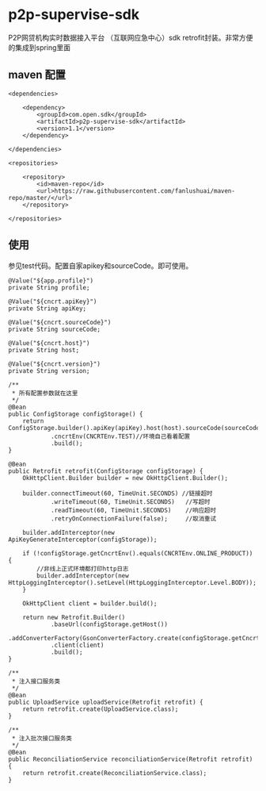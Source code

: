 # p2p-supervise-sdk
P2P网贷机构实时数据接入平台 （互联网应急中心）sdk retrofit封装。非常方便的集成到spring里面

## maven 配置

    <dependencies>

        <dependency>
            <groupId>com.open.sdk</groupId>
            <artifactId>p2p-supervise-sdk</artifactId>
            <version>1.1</version>
        </dependency>

    </dependencies>

    <repositories>

        <repository>
            <id>maven-repo</id>
            <url>https://raw.githubusercontent.com/fanlushuai/maven-repo/master/</url>
        </repository>

    </repositories>


## 使用
  参见test代码。配置自家apikey和sourceCode。即可使用。
  
  
    @Value("${app.profile}")
    private String profile;

    @Value("${cncrt.apiKey}")
    private String apiKey;

    @Value("${cncrt.sourceCode}")
    private String sourceCode;

    @Value("${cncrt.host}")
    private String host;

    @Value("${cncrt.version}")
    private String version;

    /**
     * 所有配置参数就在这里
     */
    @Bean
    public ConfigStorage configStorage() {
        return ConfigStorage.builder().apiKey(apiKey).host(host).sourceCode(sourceCode).version(version)
                .cncrtEnv(CNCRTEnv.TEST)//环境自己看着配置
                .build();
    }

    @Bean
    public Retrofit retrofit(ConfigStorage configStorage) {
        OkHttpClient.Builder builder = new OkHttpClient.Builder();

        builder.connectTimeout(60, TimeUnit.SECONDS) //链接超时
                .writeTimeout(60, TimeUnit.SECONDS)   //写超时
                .readTimeout(60, TimeUnit.SECONDS)    //响应超时
                .retryOnConnectionFailure(false);     //取消重试

        builder.addInterceptor(new ApiKeyGenerateInterceptor(configStorage));

        if (!configStorage.getCncrtEnv().equals(CNCRTEnv.ONLINE_PRODUCT)) {
            //非线上正式环境都打印http日志
            builder.addInterceptor(new HttpLoggingInterceptor().setLevel(HttpLoggingInterceptor.Level.BODY));
        }

        OkHttpClient client = builder.build();

        return new Retrofit.Builder()
                .baseUrl(configStorage.getHost())
                .addConverterFactory(GsonConverterFactory.create(configStorage.getCncrtEnv()))
                .client(client)
                .build();
    }

    /**
     * 注入接口服务类 
     */
    @Bean
    public UploadService uploadService(Retrofit retrofit) {
        return retrofit.create(UploadService.class);
    }

    /**
     * 注入批次接口服务类 
     */
    @Bean
    public ReconciliationService reconciliationService(Retrofit retrofit) {
        return retrofit.create(ReconciliationService.class);
    }
   
  
    
    
    
    
